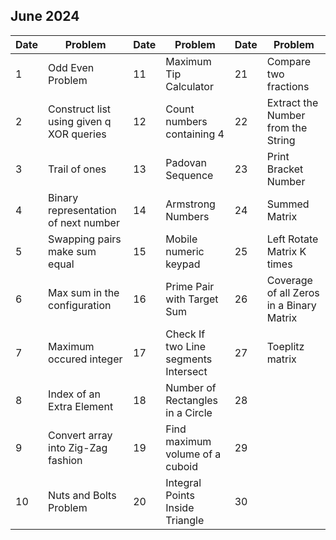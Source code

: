 ## June 2024

| Date | Problem                                  | Date | Problem                              | Date | Problem                                  |
| ---- | ---------------------------------------- | ---- | ------------------------------------ | ---- | ---------------------------------------- |
| 1    | Odd Even Problem                         | 11   | Maximum Tip Calculator               | 21   | Compare two fractions                    |
| 2    | Construct list using given q XOR queries | 12   | Count numbers containing 4           | 22   | Extract the Number from the String       |
| 3    | Trail of ones                            | 13   | Padovan Sequence                     | 23   | Print Bracket Number                     |
| 4    | Binary representation of next number     | 14   | Armstrong Numbers                    | 24   | Summed Matrix                            |
| 5    | Swapping pairs make sum equal            | 15   | Mobile numeric keypad                | 25   | Left Rotate Matrix K times               |
| 6    | Max sum in the configuration             | 16   | Prime Pair with Target Sum           | 26   | Coverage of all Zeros in a Binary Matrix |
| 7    | Maximum occured integer                  | 17   | Check If two Line segments Intersect | 27   | Toeplitz matrix                          |
| 8    | Index of an Extra Element                | 18   | Number of Rectangles in a Circle     | 28   |                                          |
| 9    | Convert array into Zig-Zag fashion       | 19   | Find maximum volume of a cuboid      | 29   |                                          |
| 10   | Nuts and Bolts Problem                   | 20   | Integral Points Inside Triangle      | 30   |                                          |
